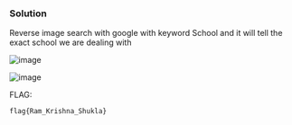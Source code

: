 ### Solution

Reverse image search with google with keyword School and it will tell the exact school we are dealing with

![image](https://github.com/user-attachments/assets/eb8a0b17-5901-4de6-903e-566a6547531a)

![image](https://github.com/user-attachments/assets/fc1ca6ce-f51c-445f-9c84-44d1d02fb9ce)


FLAG:
```
flag{Ram_Krishna_Shukla}
```
